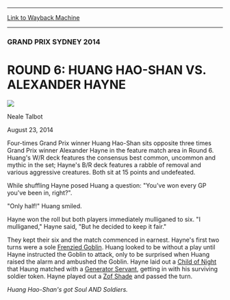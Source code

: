 
---
[Link to Wayback Machine](https://web.archive.org/web/20140925083345/http://magic.wizards.com/en/events/coverage/gpsyd14/r6fm)

[_metadata_:description]:- "Four-times Grand Prix winner Huang Hao-Shan sits opposite three times Grand Prix winner Alexander Hayne in the feature match area in Round 6. Huang's W/R deck features the consensus best common, uncommon and mythic in the set; Hayne's B/R deck features a rabble of removal and various aggressive creatures. Both sit at 15 points and undefeated. While shuffling Hayne posed Huang a question: `You've won every GP you've been in, right?`. `Only half!` Huang smiled."
[_metadata_:generator]:- "Drupal 7 (http://drupal.org)"
[_metadata_:node]:- "261601"
[_metadata_:publish_date]:- "2014-08-23"
[_metadata_:source]:- "div-main"
[_metadata_:title]:- "ROUND 6: HUANG HAO-SHAN VS. ALEXANDER HAYNE"
[_metadata_:wayback_capture_timestamp]:- "2014-09-25 08:33:45"
[_metadata_:wayback_raw_url]:- "https://web.archive.org/web/20140925083345id_/http://magic.wizards.com/en/events/coverage/gpsyd14/r6fm"
[_metadata_:wayback_url]:- "http://magic.wizards.com/en/events/coverage/gpsyd14/r6fm"
---





### GRAND PRIX SYDNEY 2014


ROUND 6: HUANG HAO-SHAN VS. ALEXANDER HAYNE
===========================================



![](https://media.magic.wizards.com/styles/auth_small/public/images/person/Neale.jpg)

Neale Talbot




August 23, 2014
 










Four-times Grand Prix winner Huang Hao-Shan sits opposite three times Grand Prix winner Alexander Hayne in the feature match area in Round 6. Huang's W/R deck features the consensus best common, uncommon and mythic in the set; Hayne's B/R deck features a rabble of removal and various aggressive creatures. Both sit at 15 points and undefeated.


While shuffling Hayne posed Huang a question: "You've won every GP you've been in, right?". 


"Only half!" Huang smiled.


Hayne won the roll but both players immediately mulliganed to six. "I mulliganed," Hayne said, "But he decided to keep it fair."



 They kept their six and the match commenced in earnest. Hayne's first two turns were a sole [Frenzied Goblin](http://gatherer.wizards.com/Pages/Card/Details.aspx?name=Frenzied+Goblin). Huang looked to be without a play until Hayne instructed the Goblin to attack, only to be surprised when Huang raised the alarm and ambushed the Goblin. Hayne laid out a [Child of Night](http://gatherer.wizards.com/Pages/Card/Details.aspx?name=Child+of+Night) that Haung matched with a [Generator Servant](http://gatherer.wizards.com/Pages/Card/Details.aspx?name=Generator+Servant), getting in with his surviving soldier token. Hayne played out a [Zof Shade](http://gatherer.wizards.com/Pages/Card/Details.aspx?name=Zof+Shade) and passed the turn.






*Huang Hao-Shan's got Soul AND Soldiers.* 

  






 
 




  







